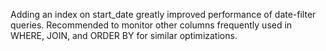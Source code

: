 Adding an index on start_date greatly improved performance of date-filter queries. Recommended to monitor other columns frequently used in WHERE, JOIN, and ORDER BY for similar optimizations.
